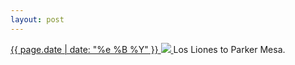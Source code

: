 ```yaml
---
layout: post
---
```


<p>
  <a href="/309">
    <time>{{ page.date | date: "%e %B %Y" }}</time>
    <img src="https://s3.amazonaws.com/life.aaronjgreenberg.com/309.jpg">
  </a>
  Los Liones to Parker Mesa.
</p>
